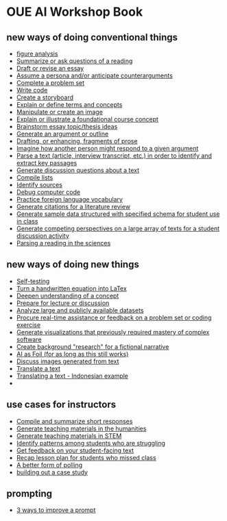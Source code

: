 OUE AI Workshop Book
===

new ways of doing conventional things
---
* [figure analysis](/njwzHzakRcuXePCofTOAag)
* [Summarize or ask questions of a reading](/VzzdES9vSxenzrrOUY9DNw)
* [Draft or revise an essay](/JNFTHsPrSHyNZTEoayifhA)
* [Assume a persona and/or anticipate counterarguments](/tvB3GJNuRk2lWtGa8rYiXQ)
* [Complete a problem set](/-1jKkAhaS3aY8d_3P6bULA)
* [Write code](/5VhINDmfRG-TGPAxLM_v7g)
* [Create a storyboard](/DX6BJVYQTcCqhT7mrRUJAg)
* [Explain or define terms and concepts](/l_wAxKqfSUSKzVjom5G0wg)
* [Manipulate or create an image](/QwhEy4yRTrWOoXv_i6ipOw)
* [Explain or illustrate a foundational course concept](/RCt0MFEoS8K6b_nO2XWsXw)
* [Brainstorm essay topic/thesis ideas](/mPRvi_CLTRa2TRtQTAZ_gg)
* [Generate an argument or outline](/jjfYfLA7SHiYAegdwVrXRw)
* [Drafting, or enhancing, fragments of prose](/RpCyEAKhT_SvepY4gmaDFA)
* [Imagine how another person might respond to a given argument](/02i1ym98S4-lnotARBdOcA)
* [Parse a text (article, interview transcript, etc.) in order to identify and extract key passages](/sNhDcB5pRLGlR7pxeY4xVA)
* [Generate discussion questions about a text](/hiGnkb4LTC-Z7JvR6v9P-A)
* [Compile lists](/XMGE2yMLSWewxEnwXeLzOw)
* [Identify sources](/27c16Cu7SSWik6nWskJ0QQ)
* [Debug computer code](/g4QUgXTtSW-NpJWd1Ru07A)
* [Practice foreign language vocabulary](/rLaOwhNLQvauQsl042D_Yw)
* [Generate citations for a literature review](/tstNm2UMQOW9s-qn7TTaLg)
* [Generate sample data structured with specified schema for student use in class](/0Ny4YRcNTfGKZNcPQU2Jqw)
* [Generate competing perspectives on a large array of texts for a student discussion activity ](/-zvkKUvXS_KSMz1I7MNl-A)
* [Parsing a reading in the sciences](/5AmeievfQRC0qCnLRQ8Hhw)


new ways of doing new things
---
* [Self-testing](/CaFh5UPYSvC4ex2OGwy4uA)
* [Turn a handwritten equation into LaTex](/FZgfyLY4RjGuIld1P7FlXA)
* [Deepen understanding of a concept](/J2g19B5SRG202mfc4WcvqA)
* [Prepare for lecture or discussion](/2-3lIzw9RMCiaqIQhptYwg)
* [Analyze large and publicly available datasets](/6yITdEfiQhqWQu2O8bfYNA)
* [Procure real-time assistance or feedback on a problem set or coding exercise](/5hc3PCNUTLWrohe7oQ57bg)
* [Generate visualizations that previously required mastery of complex software](/_pYziZCETkGfHddrC-tg-A)
* [Create background "research" for a fictional narrative](/60GJAMKGTy2EGuMChugx7A)
* [AI as Foil (for as long as this still works)](/pJN-zh_7TCutU3zvjKrmOw)
* [Discuss images generated from text](/0L3dwXhDQsmLgGfUYMxybQ)
* [Translate a text](/1AE0BTqxSuqaHPlUWrt2jw)
* [Translating a text - Indonesian example](/5_2yWateTyqbBEhmHmeG9w)
* 

use cases for instructors
---
* [Compile and summarize short responses](/b8SNkPF5SW2f7OUFHjmvBA)
* [Generate teaching materials in the humanities](/t_VPCppzTrmFufNaQqRWcw)
* [Generate teaching materials in STEM](/KkqnfVJWQdmHTdTUbIEY-g)
* [Identify patterns among students who are struggling](/H6qqIxwKTyOdwL4HWxqO-Q)
* [Get feedback on your student-facing text](/czSvLC3nS8yKdvJ_mVOqoQ)
* [Recap lesson plan for students who missed class](/QlLdK6AfQweXAzh88iYRug)
* [A better form of polling](/hrXrYFOKTkq1_YceXz8gSA)
* [building out a case study](/0EcAnVKgSDWwzBqmaaV0-g)

prompting
---
* [3 ways to improve a prompt](/U-BvUjMzRQ2U2-GAUgr0iQ)